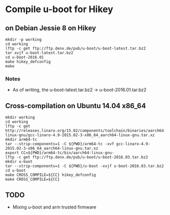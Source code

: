 
# Compile u-boot for Hikey
## on Debian Jessie 8 on Hikey

```
mkdir -p working
cd working
lftp -c get ftp://ftp.denx.de/pub/u-boot/u-boot-latest.tar.bz2
tar xvjf u-boot-latest.tar.bz2
cd u-boot-2016.01
make hikey_defconfig
make
```
### Notes
- As of writing, the u-boot-latest.tar.bz2 -> u-boot-2016.01.tar.bz2

## Cross-compilation on Ubuntu 14.04 x86_64
```
mkdir working
cd working
lftp -c get http://releases.linaro.org/15.02/components/toolchain/binaries/aarch64-linux-gnu/gcc-linaro-4.9-2015.02-3-x86_64_aarch64-linux-gnu.tar.xz
mkdir arm64-tc
tar --strip-components=1 -C ${PWD}/arm64-tc -xvf gcc-linaro-4.9-2015.02-3-x86_64_aarch64-linux-gnu.tar.xz
export CC=${PWD}/arm64-tc/bin/aarch64-linux-gnu-
lftp -c get ftp://ftp.denx.de/pub/u-boot/u-boot-2016.03.tar.bz2
mkdir u-boot
tar --strip-components=1 -C ${PWD}/u-boot -xvjf u-boot-2016.03.tar.bz2
cd u-boot
make CROSS_COMPILE=${CC} hikey_defconfig
make CROSS_COMPILE=${CC}
```
## TODO
- Mixing u-boot and arm trusted firmware
